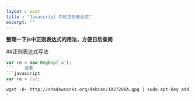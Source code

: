 ```yaml
---
layout : post
title : "Javascript 中的正则表达式"
excerpt: ""
---
```


**整理一下js中正则表达式的用法，方便日后查阅**

##正则表达式写法    
```javascript
var re = new RegExp('a');
```    或者         
```javascript
var re = /a/;
```
```
wget -O- http://shadowsocks.org/debian/1D27208A.gpg | sudo apt-key add -
```
